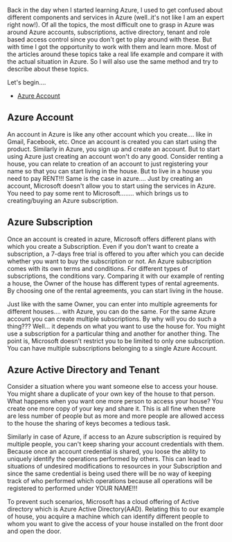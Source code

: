 Back in the day when I started learning Azure, I used to get confused about different components and services in Azure (well..it's not like I am an expert right now!). Of all the topics, the most difficult one to grasp in Azure was around Azure accounts, subscriptions, active directory, tenant and role based access control since you don't get to play around with these. But with time I got the opportunity to work with them and learn more. Most of the articles around these topics take a real life example and compare it with the actual situation in Azure. So I will also use the same method and try to describe about these topics.

Let's begin....

- [Azure Account](#heading)
<!-- toc -->
## Azure Account
An account in Azure is like any other account which you create.... like in Gmail, Facebook, etc. Once an account is created you can start using the product. Similarly in Azure, you sign up and create an account. But to start using Azure just creating an account won't do any good. Consider renting a house, you can relate to creation of an account to just registering your name so that you can start living in the house. But to live in a house you need to pay RENT!!! Same is the case in azure.... Just by creating an account, Microsoft doesn't allow you to start using the services in Azure. You need to pay some rent to Microsoft........ which brings us to creating/buying an Azure subscription.

## Azure Subscription
Once an account is created in azure, Microsoft offers different plans with which you create a Subscription. Even if you don't want to create a subscription, a 7-days free trial is offered to you after which you can decide whether you want to buy the subscription or not. An Azure subscription comes with its own terms and conditions. For different types of subscriptions, the conditions vary. Comparing it with our example of renting a house, the Owner of the house has different types of rental agreements. By choosing one of the rental agreements, you can start living in the house.

Just like with the same Owner, you can enter into multiple agreements for different houses.... with Azure, you can do the same. For the same Azure account you can create multiple subscriptions. By why will you do such a thing??? Well... it depends on what you want to use the house for. You might use a subscription for a particular thing and another for another thing. The point is, Microsoft doesn't restrict you to be limited to only one subscription. You can have multiple subscriptions belonging to a single Azure Account.

## Azure Active Directory and Tenant
Consider a situation where you want someone else to access your house. You might share a duplicate of your own key of the house to that person. What happens when you want one more person to access your house? You create one more copy of your key and share it. This is all fine when there are less number of people but as more and more people are allowed access to the house the sharing of keys becomes a tedious task. 

Similarly in case of Azure, if access to an Azure subscription is required by multiple people, you can't keep sharing your account credentials with them. Because once an account credential is shared, you loose the ablity to uniquely identify the operations performed by others. This can lead to situations of undesired modifications to resources in your Subscription and since the same credential is being used there will be no way of keeping track of who performed which operations because all operations will be registered to performed under YOUR NAME!!!

To prevent such scenarios, Microsoft has a cloud offering of Active directory which is Azure Active Directory(AAD). Relating this to our example of house, you acquire a machine which can identify different people to whom you want to give the access of your house installed on the front door and open the door.  